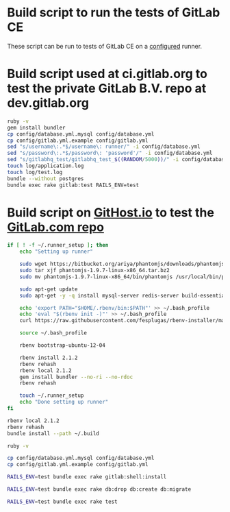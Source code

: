 Build script to run the tests of GitLab CE
=================================

These script can be run to tests of GitLab CE on a [configured](configure_a_runner_to_run_the_gitlab_ce_test_suite.md) runner.

# Build script used at ci.gitlab.org to test the private GitLab B.V. repo at dev.gitlab.org

```bash
ruby -v
gem install bundler
cp config/database.yml.mysql config/database.yml
cp config/gitlab.yml.example config/gitlab.yml
sed "s/username\:.*$/username\: runner/" -i config/database.yml
sed "s/password\:.*$/password\: 'password'/" -i config/database.yml
sed "s/gitlabhq_test/gitlabhq_test_$((RANDOM/5000))/" -i config/database.yml
touch log/application.log
touch log/test.log
bundle --without postgres
bundle exec rake gitlab:test RAILS_ENV=test 
```

# Build script on [GitHost.io](https://gitlab-ce.githost.io/projects/2/) to test the [GitLab.com repo](https://gitlab.com/gitlab-org/gitlab-ce)

```bash
if [ ! -f ~/.runner_setup ]; then
    echo "Setting up runner"

    sudo wget https://bitbucket.org/ariya/phantomjs/downloads/phantomjs-1.9.7-linux-x86_64.tar.bz2
    sudo tar xjf phantomjs-1.9.7-linux-x86_64.tar.bz2
    sudo mv phantomjs-1.9.7-linux-x86_64/bin/phantomjs /usr/local/bin/phantomjs

    sudo apt-get update
    sudo apt-get -y -q install mysql-server redis-server build-essential cmake curl

    echo 'export PATH="$HOME/.rbenv/bin:$PATH"' >> ~/.bash_profile
    echo 'eval "$(rbenv init -)"' >> ~/.bash_profile
    curl https://raw.githubusercontent.com/fesplugas/rbenv-installer/master/bin/rbenv-installer | bash

    source ~/.bash_profile

    rbenv bootstrap-ubuntu-12-04

    rbenv install 2.1.2
    rbenv rehash
    rbenv local 2.1.2
    gem install bundler --no-ri --no-rdoc
    rbenv rehash

    touch ~/.runner_setup
    echo "Done setting up runner"
fi

rbenv local 2.1.2
rbenv rehash
bundle install --path ~/.build

ruby -v

cp config/database.yml.mysql config/database.yml
cp config/gitlab.yml.example config/gitlab.yml

RAILS_ENV=test bundle exec rake gitlab:shell:install

RAILS_ENV=test bundle exec rake db:drop db:create db:migrate

RAILS_ENV=test bundle exec rake test
```

